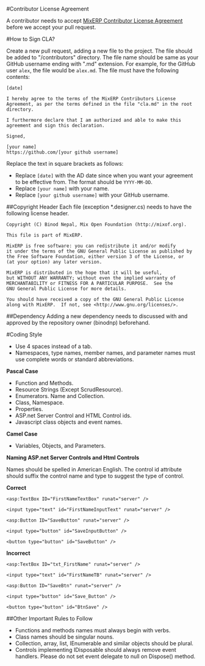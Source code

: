 #Contributor License Agreement

A contributor needs to accept [MixERP Contributor License Agreement](https://github.com/mixerp/mixerp/blob/master/CLA.md) before we accept your pull request.

#How to Sign CLA?

Create a new pull request, adding a new file to the project. The file should be added to "/contributors" directory. The file name should be same as your GitHub username ending with ".md" extension. For example, for the GitHub user `alex`, the file would be `alex.md`. The file must have the following contents:

```
[date]

I hereby agree to the terms of the MixERP Contributors License
Agreement, as per the terms defined in the file "cla.md" in the root directory.

I furthermore declare that I am authorized and able to make this
agreement and sign this declaration.

Signed,

[your name]
https://github.com/[your github username]
```

Replace the text in square brackets as follows:

* Replace `[date]` with the AD date since when you want your agreement to be effective from. The format should be `YYYY-MM-DD`.
* Replace `[your name]` with your name.
* Replace `[your github username]` with your GitHub username.


##Copyright Header
Each file (exception *.designer.cs) needs to have the following license header.

```
Copyright (C) Binod Nepal, Mix Open Foundation (http://mixof.org).

This file is part of MixERP.

MixERP is free software: you can redistribute it and/or modify
it under the terms of the GNU General Public License as published by
the Free Software Foundation, either version 3 of the License, or
(at your option) any later version.

MixERP is distributed in the hope that it will be useful,
but WITHOUT ANY WARRANTY; without even the implied warranty of
MERCHANTABILITY or FITNESS FOR A PARTICULAR PURPOSE.  See the
GNU General Public License for more details.

You should have received a copy of the GNU General Public License
along with MixERP.  If not, see <http://www.gnu.org/licenses/>.
```

##Dependency
Adding a new dependency needs to discussed with and approved by the repository owner (binodnp) beforehand.


#Coding Style

* Use 4 spaces instead of a tab.
* Namespaces, type names, member names, and parameter names must use complete words or standard abbreviations.


**Pascal Case**

* Function and Methods.
* Resource Strings (Except ScrudResource).
* Enumerators. Name and Collection.
* Class, Namespace.
* Properties.
* ASP.net Server Control and HTML Control ids.
* Javascript class objects and event names.

**Camel Case**

* Variables, Objects, and Parameters.


**Naming ASP.net Server Controls and Html Controls**

Names should be spelled in American English. The control id attribute should suffix the control name and type to suggest the type of control.

**Correct**

```
<asp:TextBox ID="FirstNameTextBox" runat="server" />

<input type="text" id="FirstNameInputText" runat="server" />

<asp:Button ID="SaveButton" runat="server" />

<input type="button" id="SaveInputButton" />

<button type="button" id="SaveButton" />

```

**Incorrect**

```
<asp:TextBox ID="txt_FirstName" runat="server" />

<input type="text" id="FirstNameTB" runat="server" />

<asp:Button ID="SaveBtn" runat="server" />

<input type="button" id="Save_Button" />

<button type="button" id="BtnSave" />

```

##Other Important Rules to Follow
* Functions and methods names must always begin with verbs.
* Class names should be singular nouns.
* Collection, array, list, IEnumerable and similar objects should be plural.
* Controls implementing IDisposable should always remove event handlers. Please do not set 
  event delegate to null on Dispose() method.
